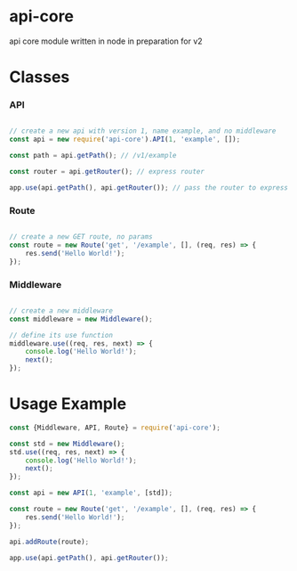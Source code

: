 # api-core
api core module written in node in preparation for v2 

# Classes

### API

```javascript

// create a new api with version 1, name example, and no middleware
const api = new require('api-core').API(1, 'example', []);

const path = api.getPath(); // /v1/example

const router = api.getRouter(); // express router

app.use(api.getPath(), api.getRouter()); // pass the router to express

```

### Route

```javascript

// create a new GET route, no params
const route = new Route('get', '/example', [], (req, res) => {
    res.send('Hello World!');
});

```

### Middleware

```javascript

// create a new middleware
const middleware = new Middleware();

// define its use function
middleware.use((req, res, next) => {
    console.log('Hello World!');
    next();
});

```

# Usage Example

```javascript
const {Middleware, API, Route} = require('api-core');

const std = new Middleware();
std.use((req, res, next) => {
    console.log('Hello World!');
    next();
});

const api = new API(1, 'example', [std]);

const route = new Route('get', '/example', [], (req, res) => {
    res.send('Hello World!');
});

api.addRoute(route);

app.use(api.getPath(), api.getRouter());
```

